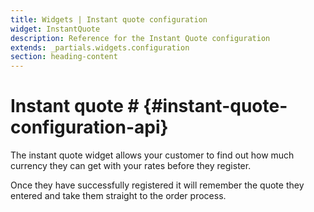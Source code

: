 ```yaml
---
title: Widgets | Instant quote configuration
widget: InstantQuote
description: Reference for the Instant Quote configuration
extends: _partials.widgets.configuration
section: heading-content
---
```


# Instant quote # {#instant-quote-configuration-api} 

The instant quote widget allows your customer to find out how much currency they can get with your rates before they 
register. 

Once they have successfully registered it will remember the quote they entered and take them straight to the 
order process.

